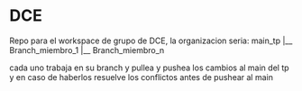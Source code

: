 # DCE

Repo para el workspace de grupo de DCE, la organizacion seria:
main_tp
|__ Branch_miembro_1
|__ Branch_miembro_n

cada uno trabaja en su branch y pullea y pushea los cambios al main del tp y en caso de haberlos resuelve los conflictos antes de pushear al main

